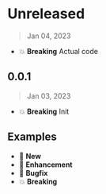 # Unreleased

> Jan 04, 2023

* :boom: **Breaking** Actual code

## 0.0.1

> Jan 03, 2023

* :boom: **Breaking** Init

## Examples

* :gift: **New**
* :tada: **Enhancement**
* :bug: **Bugfix**
* :boom: **Breaking**